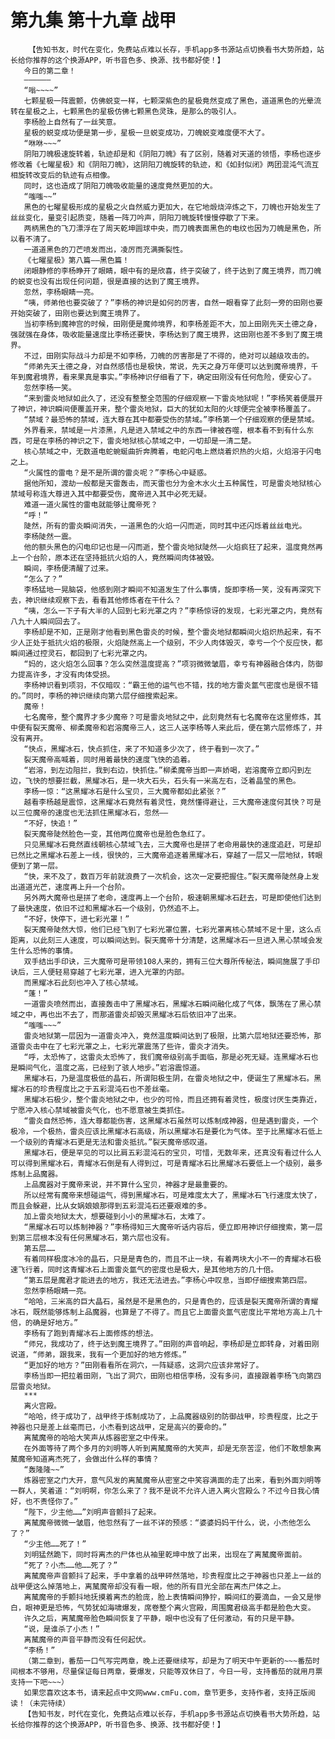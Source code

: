# 第九集 第十九章 战甲
        【告知书友，时代在变化，免费站点难以长存，手机app多书源站点切换看书大势所趋，站长给你推荐的这个换源APP，听书音色多、换源、找书都好使！】
       今日的第二章！
       ——————
       “嗡~~~~”
       七颗星极一阵震颤，仿佛蜕变一样，七颗深紫色的星极竟然变成了黑色，道道黑色的光晕流转在星极之上，七颗黑色的星极仿佛七颗黑色灵珠，是那么的吸引人。
       李杨脸上自然有了一丝笑意。
       星极的蜕变成功便是第一步，星极一旦蜕变成功，刀魄蜕变难度便不大了。
       “咻咻~~~”
       阴阳刀魄极速旋转着，轨迹却是和《阴阳刀魄》有了区别，随着对天道的领悟，李杨也逐步修改着《七曜星极》和《阴阳刀魄》，这阴阳刀魄旋转的轨迹，和《如封似闭》两团混沌气流互相旋转改变后的轨迹有点相像。
       同时，这也造成了阴阳刀魄吸收能量的速度竟然更加的大。
       “嗤嗤~~”
       黑色的七曜星极形成的星极之火自然威力更加大，在它地煅烧淬炼之下，刀魄也开始发生了丝丝变化，量变引起质变，随着一阵刀吟声，阴阳刀魄旋转慢慢停歇了下来。
       两柄黑色的飞刀漂浮在了周天乾坤圆球中央，而刀魄表面黑色的电纹也因为刀魄是黑色，所以看不清了。
       一道道黑色的刀芒喷发而出，凌厉而充满撕裂性。
       《七曜星极》第八篇——黑色篇！
       闭眼静修的李杨睁开了眼睛，眼中有的是欣喜，终于突破了，终于达到了魔王境界，而刀魄的蜕变也没有出现任何问题，很是直接的达到了魔王境界。
       忽然，李杨眼睛一亮。
       “咦，师弟他也要突破了？”李杨的神识是如何的厉害，自然一眼看穿了此刻一旁的田刚也要开始突破了，田刚也要达到魔王境界了。
       当初李杨到魔神宫的时候，田刚便是魔帅境界，和李杨差距不大，加上田刚先天土德之身，强就强在身体，吸收能量速度比李杨还要快，李杨达到了魔王境界，这田刚也差不多到了魔王境界。
       不过，田刚实际战斗力却是不如李杨，刀魄的厉害那是了不得的，绝对可以越级攻击的。
       “师弟先天土德之身，对自然感悟也是极快，常说，先天之身万年便可以达到魔帝境界，千年到魔君境界，看来果真是事实。”李杨神识仔细看了下，确定田刚没有任何危险，便安心了。
       忽然李杨一笑。
       “来到雷炎地狱如此久了，还没有整整全范围的仔细观察一下雷炎地狱呢！”李杨笑着便展开了神识，神识瞬间便覆盖开来，整个雷炎地狱，巨大的犹如太阳的火球便完全被李杨覆盖了。
       “禁域？最恐怖的禁域，连大尊在其中都要受伤的禁域。”李杨第一个仔细观察的便是禁域。
       外界看来，禁域是一片漆黑，凡是进入禁域之中的东西一律被吞噬，根本看不到有什么东西，可是在李杨的神识之下，雷炎地狱核心禁域之中，一切却是一清二楚。
       核心禁域之中，无数道电蛇蜿蜒曲折奔腾着，电蛇闪电上燃烧着炽热的火焰，火焰溶于闪电之上。
       “火属性的雷电？是不是所谓的雷炎呢？”李杨心中疑惑。
       据他所知，渡劫一般都是天雷轰击，而天雷也分为金木水火土五种属性，可是雷炎地狱核心禁域号称连大尊进入其中都要受伤，魔帝进入其中必死无疑。
       难道一道火属性的雷电就能够让魔帝死？
       “呼！”
       陡然，所有的雷炎瞬间消失，一道黑色的火焰一闪而逝，同时其中还闪烁着丝丝电光。
       李杨陡然一震。
       他的额头黑色的闪电印记也是一闪而逝，整个雷炎地狱陡然——火焰疯狂了起来，温度竟然再上一个台阶，原本还在坚持抵抗火焰的人，竟然瞬间肉体被毁。
       瞬间，李杨便清醒了过来。
       “怎么了？”
       李杨猛地一晃脑袋，他感到刚才瞬间不知道发生了什么事情，旋即李杨一笑，没有再深究下去，神识继续观察下去，看看其他修炼者在干什么？
       “咦，怎么一下子有大半的人回到七彩光罩之内？”李杨惊讶的发现，七彩光罩之内，竟然有八九十人瞬间回去了。
       李杨却是不知，正是刚才他看到黑色雷炎的时候，整个雷炎地狱都瞬间火焰炽热起来，有不少人正处于抵抗火焰的极限，火焰陡然高上一个级别，不少人肉体毁灭，幸亏一个个反应快，都瞬间通过控灵石，都回到了七彩光罩之内。
       “妈的，这火焰怎么回事？怎么突然温度提高？”项羽微微皱眉，幸亏有神器融合体内，防御力提高许多，才没有肉体受损。
       李杨神识看到项羽，不仅暗叹：“霸王他的运气也不错，找的地方雷炎氲气密度也是很不错的。”同时，李杨的神识继续向第六层仔细搜索起来。
       魔帝！
       七名魔帝，整个魔界才多少魔帝？可是雷炎地狱之中，此刻竟然有七名魔帝在这里修炼，其中便有裂天魔帝、柳柔魔帝和岩溶魔帝三人，这三人送李杨等人来此后，便在第六层修炼了，并没有离开。
       “快点，黑耀冰石，快点抓住，来了不知道多少次了，终于看到一次了。”
       裂天魔帝高喊着，同时用着最快的速度飞快的追着。
       “岩溶，到左边阻拦，我到右边，快抓住。”柳柔魔帝当即一声娇喝，岩溶魔帝立即闪到左边，飞快的想要拦截，黑耀冰石，是一块大石头，石头有一米高左右，泛着晶莹的黑色。
       李杨一惊：“这黑耀冰石是什么宝贝，三大魔帝都如此紧张？”
       越看李杨越是震惊，这黑耀冰石竟然有着灵性，竟然懂得避让，三大魔帝速度何其快？可是以三位魔帝的速度也无法抓住黑耀冰石，忽然——
       “不好，快追！”
       裂天魔帝陡然脸色一变，其他两位魔帝也是脸色急红了。
       只见黑耀冰石竟然直线朝核心禁域飞去，三大魔帝也是拼了老命用最快的速度追赶，可是却已然比之黑耀冰石差上一线，很快的，三大魔帝追逐着黑耀冰石，穿越了一层又一层地狱，转眼便到了第一层。
       “快，来不及了，数百万年前就浪费了一次机会，这次一定要把握住。”裂天魔帝陡然身上发出道道光芒，速度再上升一个台阶。
       另外两大魔帝也是拼了老命，速度再上一个台阶，极速朝黑耀冰石赶去，可是即使他们达到了最快速度，依旧不过和黑耀冰石一个级别，仍然追不上。
       “不好，快停下，进七彩光罩！”
       裂天魔帝陡然大惊，他们已经飞到了七彩光罩位置，七彩光罩离核心禁域不足十里，这么点距离，以此刻三人速度，可以瞬间达到。裂天魔帝十分清楚，这黑耀冰石一旦进入黑心禁域会发生什么恐怖的事情。
       双手结出手印诀，三大魔帝可是带领108人来的，拥有三位大尊所传秘法，瞬间施展了手印诀后，三人便轻易穿越了七彩光罩，进入光罩的内部。
       而黑耀冰石此刻也冲入了核心禁域。
       “蓬！”
       一道雷炎喷然而出，直接轰击中了黑耀冰石，黑耀冰石瞬间融化成了气体，飘荡在了黑心禁域之中，再也出不去了，而那道雷炎却毁灭黑耀冰石后依旧冲了出来。
       “嗤嗤~~~”
       雷炎地狱第一层因为一道雷炎冲入，竟然温度瞬间达到了极限，比第六层地狱还要恐怖，那道雷炎击中在了七彩光罩之上，七彩光罩震荡了些许，雷炎才消失。
       “呼，太恐怖了，这雷炎太恐怖了，我们魔帝级别高手面临，那是必死无疑。连黑耀冰石也是瞬间气化，温度之高，已经到了骇人地步。”岩溶震惊道。
       黑耀冰石，乃是温度极低的晶石，所谓阳极生阴，在雷炎地狱之中，便诞生了黑耀冰石。黑耀冰石的珍贵程度比之于五彩混沌石也不差丝毫。
       黑耀冰石极少，整个雷炎地狱之中，也少的可怜，而且还拥有着灵性，极度讨厌生类靠近，宁愿冲入核心禁域被雷炎气化，也不愿意被生类抓住。
       “雷炎自然恐怖，连大尊都能伤害，这黑耀冰石虽然可以炼制成神器，但是遇到雷炎，一个极冷，一个极热，雷炎应该比黑耀冰石高级，所以黑耀冰石是要化为气体。至于比黑耀冰石低上一个级别的青耀冰石更是无法和雷炎抵抗。”裂天魔帝感叹道。
       黑耀冰石，便是罕见的可以比肩五彩混沌石的宝贝，可惜，无数年来，还真没有看过什么人可以得到黑耀冰石，青耀冰石倒是有人得到过，可是青耀冰石比黑耀冰石要低上一个级别，最多炼制上品魔器。
       上品魔器对于魔帝来说，并不算什么宝贝，神器才是最重要的。
       所以经常有魔帝来想碰运气，得到黑耀冰石，可是难度太大了，黑耀冰石飞行速度太快了，而且会躲避，比从女娲娘娘那得到五彩混沌石还要艰难的多。
       加上雷炎地狱太大，想要碰到小小的黑耀冰石，太难了。
       “黑耀冰石可以炼制神器？”李杨得知三大魔帝听话内容后，便立即用神识仔细搜索，第一层到第三层根本没有任何黑耀冰石，第六层也没有。
       第五层……
       有着同样极度冰冷的晶石，只是是青色的，而且不止一块，有着两块大小不一的青耀冰石极速飞行着，同时这青耀冰石上面雷炎氲气的密度也是极大，是其他地方的几十倍。
       “第五层是魔君才能进去的地方，我还无法进去。”李杨心中叹息，当即仔细搜索第四层。
       忽然李杨眼睛一亮。
       “哈哈，三米高的巨大晶石，虽然是不是黑色的，只是青色的，应该是裂天魔帝所谓的青耀冰石，既然能够炼制上品魔器，也算是了不得了。而且它上面雷炎氲气密度比平常地方高上几十倍，的确是好地方。”
       李杨有了跑到青耀冰石上面修炼的想法。
       “师兄，我成功了，终于达到魔王境界了。”田刚的声音响起，李杨却是立即转身，对着田刚说道，“师弟，跟我来，我有一个更加好的地方修炼。”
       “更加好的地方？”田刚看看所在洞穴，一阵疑惑，这洞穴应该非常好了。
       李杨当即一把拉着田刚，飞出了洞穴，田刚也相信李杨，没有多问，直接跟着李杨飞向第四层雷炎地狱。
       ***
       离火宫殿。
       “哈哈，终于成功了，战甲终于炼制成功了，上品魔器级别的防御战甲，珍贵程度，比之于神器也只是差上丝毫而已，小杰看到这战甲，定是高兴的要命的。”
       离檒魔帝的哈哈大笑声从炼器密室之中传来。
       在外面等待了两个多月的刘明等人听到离檒魔帝的大笑声，却是无奈苦涩，他们不敢想象离檒魔帝知道离杰死了，会做出什么样的事情？
       “轰隆隆~~”
       炼器密室之门大开，意气风发的离檒魔帝从密室之中笑容满面的走了出来，看到外面刘明等一群人，笑着道：“刘明啊，你怎么来了？我不是说不允许人进入离火宫殿么？不过今日我心情好，也不责怪你了。”
       “陛下，少主他……”刘明声音颤抖了起来。
       离檒魔帝微微一皱眉，他忽然有了一丝不详的预感：“婆婆妈妈干什么，说，小杰他怎么了？”
       “少主他……死了！”
       刘明猛然跪下，同时将离杰的尸体也从袖里乾坤中放了出来，出现在了离檒魔帝面前。
       “死了？小杰……他……死了？”
       离檒魔帝声音颤抖了起来，手中拿着的战甲砰然落地，珍贵程度比之于神器也只差上一丝的战甲便这么掉落地上，离檒魔帝却没有看一眼，他的所有目光全部在离杰尸体之上。
       离檒魔帝的手颤抖地抚摸着离杰的脸庞，脸上表情瞬间狰狞，瞬间红的要滴血，一会又是惨白，眼神更是恐怖，气势犹如海啸爆发，席卷整个离火宫殿，周围魔君级高手都是脸色大变。
       许久之后，离檒魔帝脸色瞬间恢复了平静，眼中也没有了任何激动，有的只是平静。
       “说，是谁杀了小杰！”
       离檒魔帝的声音平静而没有任何起伏。
       “李杨！”
       （第二章到，番茄一口气写完两章，晚上还要继续写，却是为了明天中午更新的~~~番茄时间根本不够用，尽量保证每日两章，要爆发，只能等双休日了，今日一号，支持番茄的就用月票支持一下吧~~~）
       如果您喜欢这本书，请来起点中文网www.cmFu.com，章节更多，支持作者，支持正版阅读！（未完待续）
       【告知书友，时代在变化，免费站点难以长存，手机app多书源站点切换看书大势所趋，站长给你推荐的这个换源APP，听书音色多、换源、找书都好使！】